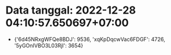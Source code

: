# Data tanggal: 2022-12-28 04:10:57.650697+07:00

* {'6d45NRxgWFQe8BDJ': 9536, 'xqKpDqcwVac6FDGF': 4726, '5yGOnIVBO3L03Rjl': 3654}
